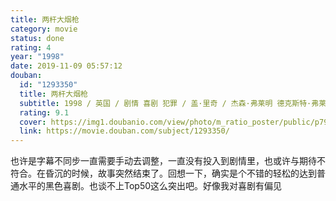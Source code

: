 ```yaml
---
title: 两杆大烟枪
category: movie
status: done
rating: 4
year: "1998"
date: 2019-11-09 05:57:12
douban:
  id: "1293350"
  title: 两杆大烟枪
  subtitle: 1998 / 英国 / 剧情 喜剧 犯罪 / 盖·里奇 / 杰森·弗莱明 德克斯特·弗莱彻
  rating: 9.1
  cover: https://img1.doubanio.com/view/photo/m_ratio_poster/public/p792443418.jpg
  link: https://movie.douban.com/subject/1293350/
---
```


也许是字幕不同步一直需要手动去调整，一直没有投入到剧情里，也或许与期待不符合。在昏沉的时候，故事突然结束了。回想一下，确实是个不错的轻松的达到普通水平的黑色喜剧。也谈不上Top50这么突出吧。好像我对喜剧有偏见